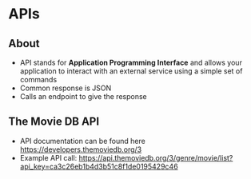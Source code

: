 # APIs

## About

* API stands for **Application Programming Interface** and allows your application to interact with an external service using a simple set of commands
* Common response is JSON
* Calls an endpoint to give the response

## The Movie DB API

* API documentation can be found here https://developers.themoviedb.org/3
* Example API call: https://api.themoviedb.org/3/genre/movie/list?api_key=ca3c26eb1b4d3b51c8f1de0195429c46